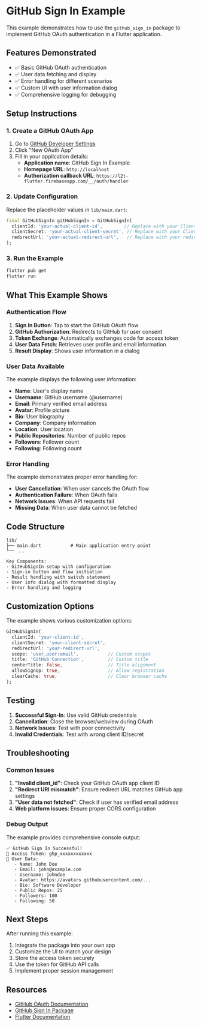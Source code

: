 # GitHub Sign In Example

This example demonstrates how to use the `github_sign_in` package to implement GitHub OAuth authentication in a Flutter application.

## Features Demonstrated

- ✅ Basic GitHub OAuth authentication
- ✅ User data fetching and display
- ✅ Error handling for different scenarios
- ✅ Custom UI with user information dialog
- ✅ Comprehensive logging for debugging

## Setup Instructions

### 1. Create a GitHub OAuth App

1. Go to [GitHub Developer Settings](https://github.com/settings/developers)
2. Click "New OAuth App"
3. Fill in your application details:
   - **Application name**: GitHub Sign In Example
   - **Homepage URL**: `http://localhost`
   - **Authorization callback URL**: `https://l2t-flutter.firebaseapp.com/__/auth/handler`

### 2. Update Configuration

Replace the placeholder values in `lib/main.dart`:

```dart
final GitHubSignIn gitHubSignIn = GitHubSignIn(
  clientId: 'your-actual-client-id',        // Replace with your Client ID
  clientSecret: 'your-actual-client-secret', // Replace with your Client Secret
  redirectUrl: 'your-actual-redirect-url',   // Replace with your redirect URL
);
```

### 3. Run the Example

```bash
flutter pub get
flutter run
```

## What This Example Shows

### Authentication Flow
1. **Sign In Button**: Tap to start the GitHub OAuth flow
2. **GitHub Authorization**: Redirects to GitHub for user consent
3. **Token Exchange**: Automatically exchanges code for access token
4. **User Data Fetch**: Retrieves user profile and email information
5. **Result Display**: Shows user information in a dialog

### User Data Available

The example displays the following user information:
- **Name**: User's display name
- **Username**: GitHub username (@username)
- **Email**: Primary verified email address
- **Avatar**: Profile picture
- **Bio**: User biography
- **Company**: Company information
- **Location**: User location
- **Public Repositories**: Number of public repos
- **Followers**: Follower count
- **Following**: Following count

### Error Handling

The example demonstrates proper error handling for:
- **User Cancellation**: When user cancels the OAuth flow
- **Authentication Failure**: When OAuth fails
- **Network Issues**: When API requests fail
- **Missing Data**: When user data cannot be fetched

## Code Structure

```
lib/
├── main.dart           # Main application entry point
└── ...

Key Components:
- GitHubSignIn setup with configuration
- Sign-in button and flow initiation
- Result handling with switch statement
- User info dialog with formatted display
- Error handling and logging
```

## Customization Options

The example shows various customization options:

```dart
GitHubSignIn(
  clientId: 'your-client-id',
  clientSecret: 'your-client-secret',
  redirectUrl: 'your-redirect-url',
  scope: 'user,user:email',           // Custom scopes
  title: 'GitHub Connection',         // Custom title
  centerTitle: false,                 // Title alignment
  allowSignUp: true,                  // Allow registration
  clearCache: true,                   // Clear browser cache
);
```

## Testing

1. **Successful Sign-In**: Use valid GitHub credentials
2. **Cancellation**: Close the browser/webview during OAuth
3. **Network Issues**: Test with poor connectivity
4. **Invalid Credentials**: Test with wrong client ID/secret

## Troubleshooting

### Common Issues

1. **"Invalid client_id"**: Check your GitHub OAuth app client ID
2. **"Redirect URI mismatch"**: Ensure redirect URL matches GitHub app settings
3. **"User data not fetched"**: Check if user has verified email address
4. **Web platform issues**: Ensure proper CORS configuration

### Debug Output

The example provides comprehensive console output:
```
✅ GitHub Sign In Successful!
🔑 Access Token: ghp_xxxxxxxxxxxx
👤 User Data:
   - Name: John Doe
   - Email: john@example.com
   - Username: johndoe
   - Avatar: https://avatars.githubusercontent.com/...
   - Bio: Software Developer
   - Public Repos: 25
   - Followers: 100
   - Following: 50
```

## Next Steps

After running this example:
1. Integrate the package into your own app
2. Customize the UI to match your design
3. Store the access token securely
4. Use the token for GitHub API calls
5. Implement proper session management

## Resources

- [GitHub OAuth Documentation](https://docs.github.com/en/developers/apps/building-oauth-apps)
- [GitHub Sign In Package](https://pub.dev/packages/github_sign_in)
- [Flutter Documentation](https://flutter.dev/docs)
